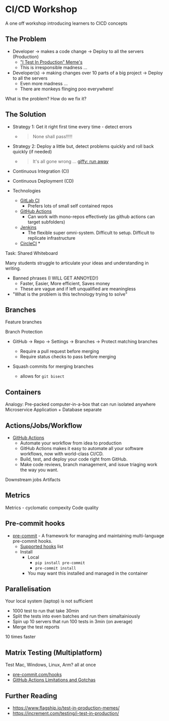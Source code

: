 CI/CD Workshop
==============

A one off workshop introducing learners to CICD concepts


The Problem
-----------

* Developer -> makes a code change -> Deploy to all the servers (Production)
    * ["I Test In Production" Meme's](https://www.google.com/search?tbm=isch&q=i+test+in+production)
    * This is irresponsible madness ...
* Developer(s) -> making changes over 10 parts of a big project -> Deploy to all the servers
    * Even more madness ... 
    * There are monkeys flinging poo everywhere!

What is the problem? How do we fix it?




The Solution
------------

* Strategy 1: Get it right first time every time - detect errors
    * > None shall pass!!!!!
* Strategy 2: Deploy a little but, detect problems quickly and roll back quickly (if needed)
    * > It's all gone wrong ... [giffy: run away](https://giphy.com/explore/run-away)

* Continuous Integration (CI)
* Continuous Deployment (CD)

* Technologies
    * [GitLab CI](https://docs.gitlab.com/ee/ci/)
        * Prefers lots of small self contained repos
    * [GitHub Actions](https://github.com/features/actions)
        * Can work with mono-repos effectively (as github actions can target subfolders)
    * [Jenkins](https://www.jenkins.io/)
        * The flexible super omni-system. Difficult to setup. Difficult to replicate infrastructure
    * [CircleCI](https://circleci.com/)
        * 


Task:
Shared Whiteboard

Many students struggle to articulate your ideas and understanding in writing.

* Banned phrases (I WILL GET ANNOYED!)
    * Faster, Easier, More efficient, Saves money
    * These are vague and if left unqualified are meaningless
* "What is the problem is this technology trying to solve"


Branches
--------

Feature branches

Branch Protection

* GitHub -> Repo -> Settings -> Branches -> Protect matching branches
    * Require a pull request before merging 
    * Require status checks to pass before merging 

* Squash commits for merging branches
    * allows for `git bisect`


Containers
----------

Analogy: Pre-packed computer-in-a-box that can run isolated anywhere
Microservice
Application + Database separate


Actions/Jobs/Workflow
-------

* [GitHub Actions](https://github.com/features/actions)
    * Automate your workflow from idea to production
    * GitHub Actions makes it easy to automate all your software workflows, now with world-class CI/CD. 
    * Build, test, and deploy your code right from GitHub. 
    * Make code reviews, branch management, and issue triaging work the way you want.

Downstream jobs
Artifacts


Metrics
-------

Metrics - cyclomatic compexity
Code quality


Pre-commit hooks
----------------

* [pre-commit](https://pre-commit.com/) -  A framework for managing and maintaining multi-language pre-commit hooks. 
    * [Supported hooks](https://pre-commit.com/hooks.html) list
    * Install
        * Local
            * `pip install pre-commit`
            * `pre-commit install`
        * You may want this installed and managed in the container


Parallelisation
---------------

Your local system (laptop) is not sufficient

* 1000 test to run that take 30min
* Split the tests into even batches and run them simaltainiously
* Spin up 10 servers that run 100 tests in 3min (on average)
* Merge the test reports

10 times faster



Matrix Testing (Multiplatform)
--------------

Test Mac, Windows, Linux, Arm? all at once




* [pre-commit.com/hooks](https://pre-commit.com/hooks.html)
* [GitHub Actions Limitations and Gotchas](https://www.cbui.dev/github-actions-limitations-and-gotchas/)


Further Reading
---------------
* https://www.flagship.io/test-in-production-memes/
* https://increment.com/testing/i-test-in-production/
